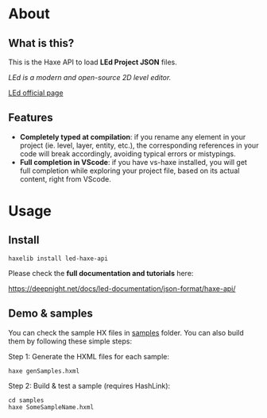 # About

## What is this?

This is the Haxe API to load **LEd Project JSON** files.

*LEd is a modern and open-source 2D level editor.*

[LEd official page](https://deepnight.net/tools/led-2d-level-editor)


## Features

 - **Completely typed at compilation**: if you rename any element in your project (ie. level, layer, entity, etc.), the corresponding references in your code will break accordingly, avoiding typical errors or mistypings.
 - **Full completion in VScode**: if you have vs-haxe installed, you will get full completion while exploring your project file, based on its actual content, right from VScode.
 
# Usage
 
## Install 

```
haxelib install led-haxe-api
```

Please check the **full documentation and tutorials** here:

https://deepnight.net/docs/led-documentation/json-format/haxe-api/

## Demo & samples

You can check the sample HX files in [samples](samples) folder. You can also build them by following these simple steps:

Step 1: Generate the HXML files for each sample:

```
haxe genSamples.hxml
```

Step 2: Build & test a sample (requires HashLink):

```
cd samples
haxe SomeSampleName.hxml
```

